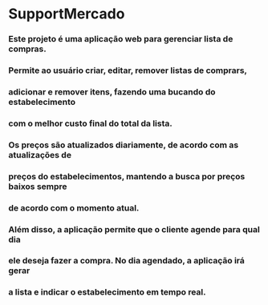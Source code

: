 # SupportMercado

### Este projeto é uma aplicação web para gerenciar lista de compras.
### Permite ao usuário criar, editar, remover listas de comprars,
### adicionar e remover itens, fazendo uma bucando do estabelecimento 
### com o melhor custo final do total da lista.
### Os preços são atualizados diariamente, de acordo com as atualizações de
### preços do estabelecimentos, mantendo a busca por preços baixos sempre 
### de acordo com o momento atual.
### Além disso, a aplicação permite que o cliente agende para qual dia
### ele deseja fazer a compra. No dia agendado, a aplicação irá gerar
### a lista e indicar o estabelecimento em tempo real.
